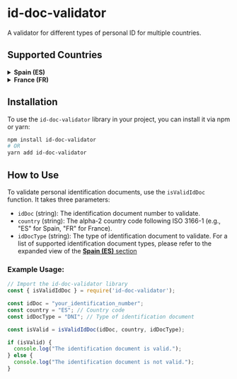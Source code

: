 # id-doc-validator

A validator for different types of personal ID for multiple countries.

## Supported Countries

<details>
<summary><strong>Spain (ES)</strong></summary>

  - DNI (Documento Nacional de Identidad)
  - NIF (Número de Identificación Fiscal)
  - NIE (Número de Identificación de Extranjero)
  - Passport
  - VAT (Value Added Tax ID)

</details>

<details>
<summary><strong>France (FR)</strong></summary>

  - CNI (Carte Nationale d'Identité)
  - Passport
  - VAT (Value Added Tax ID)

</details>

## Installation

To use the `id-doc-validator` library in your project, you can install it via npm or yarn:

```bash
npm install id-doc-validator
# OR
yarn add id-doc-validator
```

## How to Use

To validate personal identification documents, use the `isValidIdDoc` function. It takes three parameters:

- `idDoc` (string): The identification document number to validate.
- `country` (string): The alpha-2 country code following ISO 3166-1 (e.g., "ES" for Spain, "FR" for France).
- `idDocType` (string): The type of identification document to validate.  For a list of supported identification document types, please refer to the expanded view of the [**Spain (ES)** section](#spain-es)

### Example Usage:

```javascript
// Import the id-doc-validator library
const { isValidIdDoc } = require('id-doc-validator');

const idDoc = "your_identification_number";
const country = "ES"; // Country code
const idDocType = "DNI"; // Type of identification document

const isValid = isValidIdDoc(idDoc, country, idDocType);

if (isValid) {
  console.log("The identification document is valid.");
} else {
  console.log("The identification document is not valid.");
}
